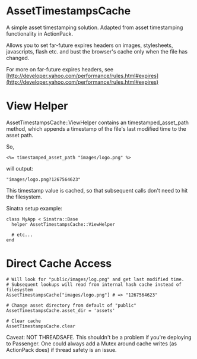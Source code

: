 AssetTimestampsCache
====================

A simple asset timestamping solution. Adapted from asset timestamping functionality in ActionPack.

Allows you to set far-future expires headers on images, stylesheets, javascripts, flash etc. and
bust the browser's cache only when the file has changed.

For more on far-future expires headers, see [http://developer.yahoo.com/performance/rules.html#expires](http://developer.yahoo.com/performance/rules.html#expires)


View Helper
===========

AssetTimestampsCache::ViewHelper contains an timestamped_asset_path method,
which appends a timestamp of the file's last modified time to the asset path.

So,

    <%= timestamped_asset_path "images/logo.png" %>

will output:

    "images/logo.png?1267564623"

This timestamp value is cached, so that subsequent calls don't need to hit the filesystem.

Sinatra setup example:

    class MyApp < Sinatra::Base
      helper AssetTimestampsCache::ViewHelper

      # etc...
    end


Direct Cache Access
===================

    # Will look for "public/images/log.png" and get last modified time.
    # Subsequent lookups will read from internal hash cache instead of filesystem
    AssetTimestampsCache["images/logo.png"] # => "1267564623"

    # Change asset directory from default of "public"
    AssetTimestampsCache.asset_dir = 'assets'

    # Clear cache
    AssetTimestampsCache.clear


Caveat: NOT THREADSAFE. This shouldn't be a problem if you're deploying to Passenger.
One could always add a Mutex around cache writes (as ActionPack does) if thread safety
is an issue.

